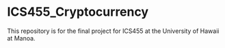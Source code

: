 # ICS455_Cryptocurrency
This repository is for the final project for ICS455 at the University of Hawaii at Manoa.




